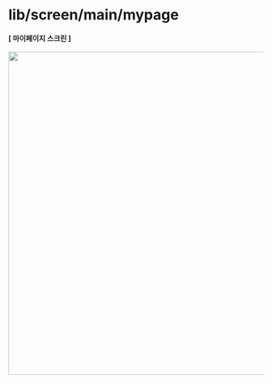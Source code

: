 # lib/screen/main/mypage

<b>[ 마이페이지 스크린 ]</b>
<br />
<br />
<img src="https://github.com/team-ilpalsam/Flutter_DaelimMarket/blob/main/readme/main/mypage.gif" width="auto" height="640px">
